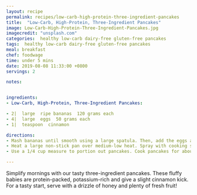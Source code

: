 ```yaml
---
layout: recipe
permalink: recipes/low-carb-high-protein-three-ingredient-pancakes
title:  "Low-Carb, High-Protein, Three-Ingredient Pancakes"
image: Low-Carb-High-Protein-Three-Ingredient-Pancakes.jpg
imagecredit: "unsplash.com"
categories:  healthy low-carb dairy-free gluten-free pancakes
tags:  healthy low-carb dairy-free gluten-free pancakes
meal: breakfast
chef: foodwage
time: under 5 mins
date: 2019-08-08 11:33:00 +0800
servings: 2

notes:


ingredients:
- Low-Carb, High-Protein, Three-Ingredient Pancakes:

- 2|  large  ripe bananas  120 grams each
- 4|  large  eggs  50 grams each
- 1|  teaspoon  cinnamon

directions:
- Mash bananas until smooth using a large spatula. Then, add the eggs and cinnamon. Whisk the ingredients together until the batter is smooth.
- Heat a large non-stick pan over medium-low heat. Spray with cooking spray.
- Use a 1/4 cup measure to portion out pancakes. Cook pancakes for about 1–2 minutes on both sides until bottom reaches a golden brown. Garnish as desired and serve.

---
```


Simplify mornings with our tasty three-ingredient pancakes. These fluffy babies are protein-packed, potassium-rich and give a slight cinnamon kick. For a tasty start, serve with a drizzle of honey and plenty of fresh fruit!